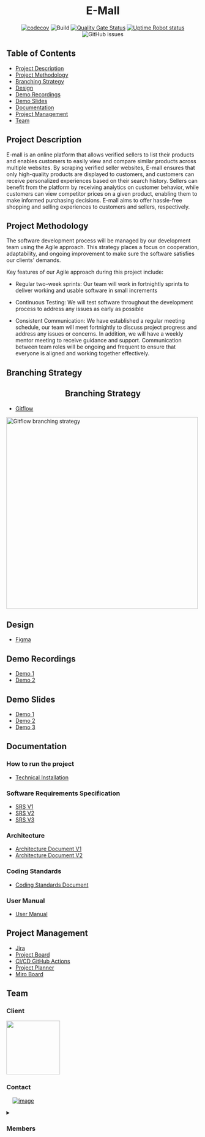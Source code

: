 <div align="center">
  <h1>E-Mall</h1>
</div>

<div align="center">

[![codecov](https://codecov.io/github/COS301-SE-2023/e-Mall/branch/develop/graph/badge.svg?token=30QP7VAW2W)](https://codecov.io/github/COS301-SE-2023/e-Mall)
![Build](https://github.com/COS301-SE-2023/e-Mall/actions/workflows/master-v2.yml/badge.svg)
[![Quality Gate Status](https://sonarcloud.io/api/project_badges/measure?project=COS301-SE-2023_e-Mall&metric=alert_status)](https://sonarcloud.io/summary/new_code?id=COS301-SE-2023_e-Mall)
[![Uptime Robot status](https://img.shields.io/uptimerobot/ratio/7/m794460227-f44b2021a919ab7f3c0fd93d?style=flat-square)](https://img.shields.io/uptimerobot/ratio/7/m794460227-f44b2021a919ab7f3c0fd93d)
![GitHub issues](https://img.shields.io/github/issues/COS301-SE-2023/e-Mall)

</div>

## Table of Contents

- [Project Description](#project-description)
- [Project Methodology](#project-methodology)
- [Branching Strategy](#branching-strategy)
- [Design](#design)
- [Demo Recordings](#demo-recordings)
- [Demo Slides](#demo-slides)
- [Documentation](#documentation)
- [Project Management](#project-management)
- [Team](#team)

## Project Description

E-mall is an online platform that allows verified sellers to list their products and enables customers to easily view and compare similar products across multiple websites. By scraping verified seller websites, E-mall ensures that only high-quality products are displayed to customers, and customers can receive personalized experiences based on their search history. Sellers can benefit from the platform by receiving analytics on customer behavior, while customers can view competitor prices on a given product, enabling them to make informed purchasing decisions. E-mall aims to offer hassle-free shopping and selling experiences to customers and sellers, respectively.

## Project Methodology

The software development process will be managed by our development team using the Agile approach. This strategy places a focus on cooperation, adaptability, and ongoing improvement to make sure the software satisfies our clients' demands.

Key features of our Agile approach during this project include:

- Regular two-week sprints: Our team will work in fortnightly sprints to deliver working and usable software in small increments

- Continuous Testing: We will test software throughout the development process to address any issues as early as possible

- Consistent Communication: We have established a regular meeting schedule, our team will meet fortnightly to discuss project progress and address any issues or concerns. In addition, we will have a weekly mentor meeting to receive guidance and support. Communication between team roles will be ongoing and frequent to ensure that everyone is aligned and working together effectively.

## Branching Strategy

<div align="center">
  <h2>Branching Strategy</h2>
</div>

- [Gitflow](https://www.atlassian.com/git/tutorials/comparing-workflows/gitflow-workflow)
 <p >
    <img width="500"  src="https://drive.google.com/uc?export=view&id=1RyA8oq8HRugf5sQH-StnJqOvUtrWEcDu" alt="Gitflow branching strategy">
</p>

## Design

- [Figma](https://www.figma.com/file/hsVl44ifCiAVq6FkwH2lqw/eCommerce---Template---Figma?type=design&node-id=17208%3A142099&t=cHTi3WbvIcD8f8oJ-1)

## Demo Recordings

- [Demo 1](https://drive.google.com/file/d/1WtD4Cf2bJh35EIP8aaokh-adotzQDbdi/view?usp=share_link)
- [Demo 2](https://drive.google.com/file/d/1KlQhxeGZgHjAIOnKp6gupPG63rgjzcS-/view?usp=sharing)

## Demo Slides

- [Demo 1](https://docs.google.com/presentation/d/1YZrFA4QHVVs61md-jd0sVwaYuVxk8gIflGG08N9U5ts/edit?usp=share_link)
- [Demo 2](https://docs.google.com/presentation/d/1eknA2NjDVeAyFU2KvNPRM3W3024Jb-ArIjgltQonX9E/edit?usp=sharing)
- [Demo 3](https://docs.google.com/presentation/d/1yCNfD2P3epXiJ3sGOegg91rmwa3flfQyD0107JS0ss4/edit?usp=sharing)

## Documentation

### How to run the project

- [Technical Installation](https://drive.google.com/file/d/14fMqBF31RnWUtml2GGkyaZ7XS2CuJYdU/view?usp=sharing)

### Software Requirements Specification

- [SRS V1](https://drive.google.com/file/d/1xYJfWMI8LHSDu71Z_4f4M5lmC0sm7LC7/view?usp=share_link)
- [SRS V2](https://drive.google.com/file/d/17sjF_ug5B2UOm4882mR8pB-XNJYRdQlR/view?usp=sharing)
- [SRS V3](https://drive.google.com/file/d/1JigDUwt08_AUGzS-JQIRdyKzsoh14lhn/view?usp=sharing)

### Architecture
- [Architecture Document V1](https://drive.google.com/file/d/1bqVY1dhNnN6TRFIE9gbgmBwtZRpwdSxe/view?usp=sharing)
- [Architecture Document V2](https://drive.google.com/file/d/1C4_xi6-5COi-VOv8yEiFNeXSBJW1rAT0/view?usp=sharing)

### Coding Standards
- [Coding Standards Document](https://drive.google.com/file/d/1PSxej1cXmVsGjtHcWc3-ent6uTmSJMlR/view?usp=sharing)

### User Manual
- [User Manual ](https://drive.google.com/file/d/1eVx9C_775NXCrV-AqXXu-QgBNgYYbnaN/view?usp=sharing)
  
## Project Management
- [Jira](https://ss-e-mall.atlassian.net/jira/software/projects/SS/boards/1)
- [Project Board](https://github.com/orgs/COS301-SE-2023/projects/3)
- [CI/CD GitHub Actions](https://github.com/COS301-SE-2023/e-Mall/actions)
- [Project Planner](https://docs.google.com/spreadsheets/d/1cKHBTqjqsKePxTVy1imEWQKJXY_DCV7f/edit?usp=sharing&ouid=103477676275821978134&rtpof=true&sd=true)
- [Miro Board](https://miro.com/app/board/uXjVMJ8tHEg=/?share_link_id=607814951679)

## Team

### Client

<img src="https://drive.google.com/uc?export=view&id=11M5BP8Xodu2X-XrZhbOP975G42R9LfnA" width="140"/>

### Contact

&nbsp;&nbsp;&nbsp;&nbsp;[![image](https://img.shields.io/badge/Gmail-D14836?style=for-the-badge&logo=gmail&logoColor=white)](mailto:syntax.sharks@gmail.com?subject[GitHub])
&nbsp;&nbsp;&nbsp;&nbsp;&nbsp;

<details>
<summary><h3>Members<h3></summary>

|                                                                      Member                                                                      |                                                                                                                                                                                    Links                                                                                                                                                                                     | Profile                                                                                                                                                                                                                                                                                                                                                                                                                                                                 |
| :----------------------------------------------------------------------------------------------------------------------------------------------: | :--------------------------------------------------------------------------------------------------------------------------------------------------------------------------------------------------------------------------------------------------------------------------------------------------------------------------------------------------------------------------: | ----------------------------------------------------------------------------------------------------------------------------------------------------------------------------------------------------------------------------------------------------------------------------------------------------------------------------------------------------------------------------------------------------------------------------------------------------------------------- |
|     Gerard Nagura <br> <img src="https://drive.google.com/uc?export=view&id=115KAmYTvMNWBVfBuKUs_1TffhrUbxOD0" width="140"/> <br> u19004232      |                   [![image](https://img.shields.io/badge/LinkedIn-0077B5?style=for-the-badge&logo=linkedin&logoColor=white "LinkedIn Profile")](https://www.linkedin.com/in/gerard-nagura/) <br> [![image](https://img.shields.io/badge/GitHub-100000?style=for-the-badge&logo=github&logoColor=white "GitHub Profile")](https://github.com/MaverickGDN03)                   | Gerard is a Computer Science student experienced in back-end development with a strong background in web development. He has worked as a full-stack developer and business analyst, giving him a diverse skill set. Gerard excels in team environments and handles stress with ease.                                                                                                                                                                                    |
|       John Yoon <br> <img src="https://drive.google.com/uc?export=view&id=1TK_uwvL4jydNmKwzLUnOML0Rl0YUvd2o" width="140"/> <br> u17260044        |                  [![image](https://img.shields.io/badge/LinkedIn-0077B5?style=for-the-badge&logo=linkedin&logoColor=white "LinkedIn Profile")](https://www.linkedin.com/in/jong-oh-john-yoon-a00b39269) <br> [![image](https://img.shields.io/badge/GitHub-100000?style=for-the-badge&logo=github&logoColor=white "GitHub Profile")](https://github.com/u17260044)                  | John is a Computer Science student and has a background in military service as a server operator and maintainer for approximately two years. In addition, he has worked on a mobile app project as a full-stack developer using Flutter and Node.js for over a year. He is passionate about technology and possesses a keen desire to learn new skills. He is a diligent worker who is committed to putting in the necessary time and effort to ensure quality results. |
|    Kaitlyn Sookdhev <br> <img src="https://drive.google.com/uc?export=view&id=1PDeEeioCIas4vEcCCko6-iE6MbUBPowr" width="140"/> <br> u21483974    | [![image](https://img.shields.io/badge/LinkedIn-0077B5?style=for-the-badge&logo=linkedin&logoColor=white "LinkedIn Profile")](https://www.linkedin.com/in/kaitlyn-sookdhew-b999ab21b/) <br> [![image](https://img.shields.io/badge/GitHub-100000?style=for-the-badge&logo=github&logoColor=white "GitHub Profile")](https://www.linkedin.com/in/kaitlyn-sookdhew-b999ab21b/) | Kaitlyn is a final year Computer Science student with a deep passion for programming. She is an innovative and creative thinker, adept in software development and working with various data structures. Kaitlyn knows user interface, testing, and debugging processes and is equipped with a diverse and promising skill set. She can effectively self-manage during independent projects and collaborate in a team setting.                                          |
| Letlhogonolo Rakgantsho<br> <img src="https://drive.google.com/uc?export=view&id=15OUNJZJjkToJkL5I97H-JaCKCMT1xJjC" width="140"/> <br> u21612812 |                     [![image](https://img.shields.io/badge/LinkedIn-0077B5?style=for-the-badge&logo=linkedin&logoColor=white)](https://www.linkedin.com/in/letlhogonolo-rakgantsho-603203275) <br> [![image](https://img.shields.io/badge/GitHub-100000?style=for-the-badge&logo=github&logoColor=white)](https://github.com/Eaziey22?tab=repositories)                      | Letlhogonolo is a highly motivated final year Information Knowledge Systems student with a strong passion for coding and problem-solving. He has experience working with programming languages such as Java, C++, JavaScript, J-Query, and C#. Additionally, he has worked with web development tools such as HTML, CSS, and PHP.                                                                                                                                       |
| Munashe Mashonganyika <br> <img src="https://drive.google.com/uc?export=view&id=1v34OzFyB3CdvIl4HjISkxaFsduWbipR9" width="140"/> <br> u19077450  |                             [![image](https://img.shields.io/badge/LinkedIn-0077B5?style=for-the-badge&logo=linkedin&logoColor=white)](https://www.linkedin.com/in/munashe-mashonganyika-32583a162/) <br> [![image](https://img.shields.io/badge/GitHub-100000?style=for-the-badge&logo=github&logoColor=white)](https://github.com/munashemash)                             | Munashe is an Information Knowledge Systems student and a student lab technician with experience in both back-end and front-end development. He is well-versed in data science and machine learning and is particularly interested in artificial intelligence. During his studies, Munashe has developed a strong passion for web development.                                                                                                                          |
